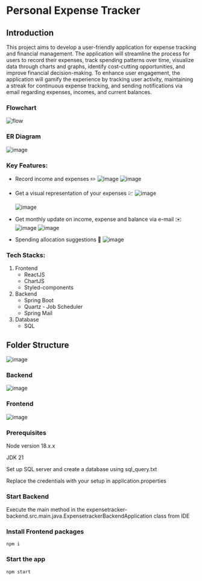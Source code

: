# Personal Expense Tracker

## Introduction
This project aims to develop a user-friendly application for expense tracking and financial management. The application will streamline the process for users to record their expenses, track spending patterns over time, visualize data through charts and graphs, identify cost-cutting opportunities, and improve financial decision-making. To enhance user engagement, the application will gamify the experience by tracking user activity, maintaining a streak for continuous expense tracking, and sending notifications via email regarding expenses, incomes, and current balances.

### Flowchart
![flow](https://github.com/Bhavya-C-ai/desis-project/assets/96719986/73e5ee46-0c01-4237-9ecc-6af44f5888eb)

### ER Diagram
![image](https://github.com/Bhavya-C-ai/desis-project/assets/96719986/d71b32d7-0019-4428-9a2b-746db90a5708)



### Key Features:
- Record income and expenses  :pencil2:
  ![image](https://github.com/Bhavya-C-ai/desis-project/assets/96719986/eef19222-055f-42f3-aa1a-698a399cd974)
![image](https://github.com/Bhavya-C-ai/desis-project/assets/96719986/4fee6037-7cf0-4896-bca5-86e4f8906aae)

- Get a visual representation of your expenses :chart:
    ![image](https://github.com/Bhavya-C-ai/desis-project/assets/96719986/56bbd5b9-2e14-4453-a4cf-4c9e14a4ca57)

  ![image](https://github.com/Bhavya-C-ai/desis-project/assets/96719986/10cf57e5-fc3c-413a-9cb2-f3038ed0210a)

- Get monthly update on income, expense and balance via e-mail :envelope:
   ![image](https://github.com/Bhavya-C-ai/desis-project/assets/96719986/dbc5b23b-3c25-4964-b5de-ca8a1c4c5195)
  ![image](https://github.com/Bhavya-C-ai/desis-project/assets/96719986/2f8f117e-b169-4448-b036-cfd3a8ee3cc0)
 


- Spending allocation suggestions 💸
  ![image](https://github.com/Bhavya-C-ai/desis-project/assets/96719986/a60d53e6-b4c5-4782-8a0c-9b3cd5bedb31)


### Tech Stacks:
1. Frontend
    - ReactJS
    - ChartJS
    - Styled-components
2. Backend
    - Spring Boot
    - Quartz - Job Scheduler
    - Spring Mail
3. Database
    - SQL

## Folder Structure
![image](https://github.com/Bhavya-C-ai/desis-project/assets/96719986/4b313341-362e-46c0-b7b5-f8e3099662f8)

### Backend
![image](https://github.com/Bhavya-C-ai/desis-project/assets/96719986/0da2354a-e159-45ee-90ad-46b599ae3802)
### Frontend
![image](https://github.com/Bhavya-C-ai/desis-project/assets/96719986/6f4d5d9a-d317-4b20-9a11-1fe3ec801cdf)




### Prerequisites

Node version 18.x.x

JDK 21

Set up SQL server and create a database using sql_query.txt

Replace the credentials with your setup in application.properties

### Start Backend

Execute the main method in the expensetracker-backend.src.main.java.ExpensetrackerBackendApplication class from IDE

### Install Frontend packages

```shell
npm i
```

### Start the app
```shell
npm start
```
